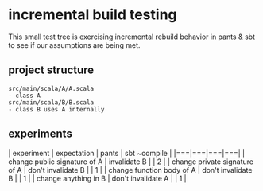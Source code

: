 # incremental build testing

This small test tree is exercising incremental rebuild behavior in pants & sbt to see if our assumptions are being met.

## project structure

```
src/main/scala/A/A.scala
- class A
src/main/scala/B/B.scala
- class B uses A internally
```

## experiments

| experiment | expectation | pants | sbt ~compile |
|===|===|===|===|
| change public signature of A  | invalidate B | | 2 |
| change private signature of A | don't invalidate B | | 1 |
| change function body of A     | don't invalidate B | | 1 |
| change anything in B          | don't invalidate A | | 1 |
